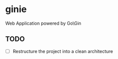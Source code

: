# ginie

Web Application powered by Go\Gin

## TODO

- [ ] Restructure the project into a clean architecture
